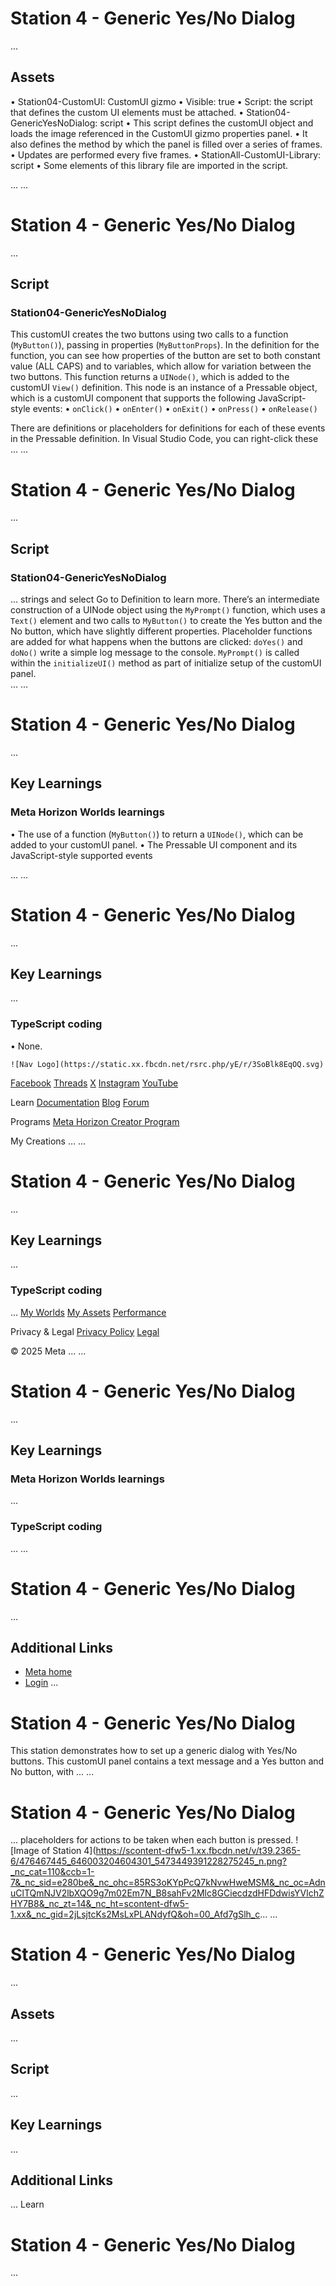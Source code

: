 # Station 4 - Generic Yes/No Dialog
...
## Assets


• Station04-CustomUI: CustomUI gizmo
  • Visible: true
  • Script: the script that defines the custom UI elements must be attached.
• Station04-GenericYesNoDialog: script
  • This script defines the customUI object and loads the image referenced in the
CustomUI gizmo properties panel.
  • It also defines the method by which the panel is filled over a series of frames.
  • Updates are performed every five frames.
• StationAll-CustomUI-Library: script
  • Some elements of this library file are imported in the script.

  
...
...
# Station 4 - Generic Yes/No Dialog
...
## Script

  
### Station04-GenericYesNoDialog

 This customUI creates the two buttons using two calls to a function (`MyButton()`), passing in properties (`MyButtonProps`). In the definition for the function, you can see how properties of the button are
set to both constant value (ALL CAPS) and to variables, which allow for
variation between the two buttons. This function returns a `UINode()`, which is added to the customUI `View()` definition. This node is an instance of a Pressable object, which is a customUI
component that supports the following JavaScript-style events:
• `onClick()`
• `onEnter()`
• `onExit()`
• `onPress()`
• `onRelease()`

 There are definitions or placeholders for definitions for each of these events
in the Pressable definition. In Visual Studio Code, you can right-click these
...
...
# Station 4 - Generic Yes/No Dialog
...
## Script

  
### Station04-GenericYesNoDialog
...
strings and select Go to Definition to learn more. There’s an intermediate construction of a UINode object using the `MyPrompt()` function, which uses a `Text()` element and two calls to `MyButton()` to create the Yes button and the No button, which have slightly different
properties. Placeholder functions are added for what happens when the buttons are clicked: `doYes()` and `doNo()` write a simple log message to the console. `MyPrompt()` is called within the `initializeUI()` method as part of initialize setup of the customUI panel.  
...
...
# Station 4 - Generic Yes/No Dialog
...
## Key Learnings

  
### Meta Horizon Worlds learnings


• The use of a function (`MyButton()`) to return a `UINode()`, which can be added to your customUI panel.
• The Pressable UI component and its JavaScript-style supported events

  
...
...
# Station 4 - Generic Yes/No Dialog
...
## Key Learnings
...
### TypeScript coding


• None.

    ![Nav Logo](https://static.xx.fbcdn.net/rsrc.php/yE/r/3SoBlk8EqOQ.svg)


[Facebook](https://www.facebook.com/MetaHorizon/)
[Threads](https://www.threads.com/@metahorizon)
[X](https://x.com/MetaHorizon)
[Instagram](https://www.instagram.com/metahorizon/)
[YouTube](https://www.youtube.com/@MetaQuestVR)

 Learn
[Documentation](https://developers.meta.com/horizon-worlds/learn/documentation/)
[Blog](https://developers.meta.com/horizon/blog/)
[Forum](https://communityforums.atmeta.com/t5/Creator-Forum/ct-p/Meta_Horizon_Creator_Forums)

 Programs
[Meta Horizon Creator Program](https://developers.meta.com/horizon-worlds/programs/)

 My Creations
...
...
# Station 4 - Generic Yes/No Dialog
...
## Key Learnings
...
### TypeScript coding
...
[My Worlds](https://horizon.meta.com/creator/worlds_all/?utm_source=horizon_worlds_creator)
[My Assets](https://horizon.meta.com/creator/assets/?utm_source=horizon_worlds_creator)
[Performance](https://horizon.meta.com/creator/performance/traces/?utm_source=horizon_worlds_creator)

 Privacy & Legal
[Privacy Policy](https://www.meta.com/legal/privacy-policy/)
[Legal](https://www.meta.com/legal/supplemental-terms-of-service/)

 © 2025 Meta
...
...
# Station 4 - Generic Yes/No Dialog
...
## Key Learnings

  
### Meta Horizon Worlds learnings
...
### TypeScript coding
...
...
# Station 4 - Generic Yes/No Dialog
...
## Additional Links
- [Meta home](https://developers.meta.com/horizon-worlds/)
- [Login](https://developers.meta.com/login/?redirect_uri=https%3A%2F%2Fdevelopers.meta.com%2Fhorizon-worlds%2Flearn%2Fdocumentation%2Ftutorial-worlds%2Fcustom-ui-examples-tutorial%2Fstation-4-generic-yes-no-dialog%2F)
...
# Station 4 - Generic Yes/No Dialog

 This station demonstrates how to set up a generic dialog with Yes/No buttons. This customUI panel contains a text message and a Yes button and No button, with
...
...
# Station 4 - Generic Yes/No Dialog
...
placeholders for actions to be taken when each button is pressed. ![Image of Station 4](https://scontent-dfw5-1.xx.fbcdn.net/v/t39.2365-6/476467445_646003204604301_5473449391228275245_n.png?_nc_cat=110&ccb=1-7&_nc_sid=e280be&_nc_ohc=85RS3oKYpPcQ7kNvwHweMSM&_nc_oc=AdnuClTQmNJV2lbXQO9g7m02Em7N_B8sahFv2Mlc8GCiecdzdHFDdwisYVlchZHY7B8&_nc_zt=14&_nc_ht=scontent-dfw5-1.xx&_nc_gid=2jLsjtcKs2MsLxPLANdyfQ&oh=00_Afd7gSlh_c...
...
# Station 4 - Generic Yes/No Dialog
...
## Assets
...
## Script
...
## Key Learnings
...
## Additional Links
...
      Learn
# Station 4 - Generic Yes/No Dialog
...
